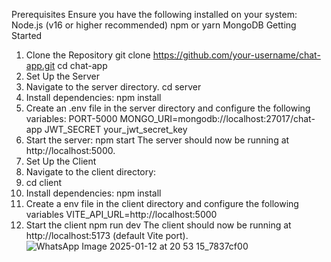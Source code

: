 Prerequisites
Ensure you have the following installed on your system:
Node.js (v16 or higher recommended)
npm or yarn
MongoDB
Getting Started
1. Clone the Repository
git clone https://github.com/your-username/chat-app.git
cd chat-app
2. Set Up the Server
1. Navigate to the server directory.
cd server
2. Install dependencies:
npm install
3. Create an .env file in the server directory and configure the following variables:
PORT-5000
MONGO_URI=mongodb://localhost:27017/chat-app
JWT_SECRET your_jwt_secret_key
4. Start the server:
npm start
The server should now be running at http://localhost:5000.
3. Set Up the Client
1. Navigate to the client directory:
2. cd client
3. Install dependencies:
   npm install
4. Create a env file in the client directory and configure the following variables
VITE_API_URL=http://localhost:5000
5. Start the client
    npm run dev
The client should now be running at http://localhost:5173 (default Vite port).
![WhatsApp Image 2025-01-12 at 20 53 15_7837cf00](https://github.com/user-attachments/assets/5e9f6854-7395-422a-b3e5-b027cc38cca2)

